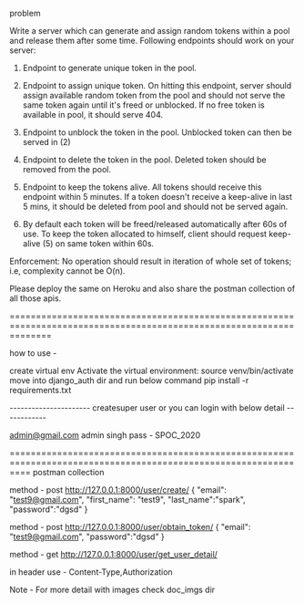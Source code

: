 
problem

Write a server which can generate and assign random tokens within a pool and release them after some time. Following endpoints should work on your server:


1. Endpoint to generate unique token in the pool.

2. Endpoint to assign unique token. On hitting this endpoint, server should assign available random token from the pool and should not serve the same token again until it's freed or unblocked. If no free token is available in pool, it should serve 404.

3. Endpoint to unblock the token in the pool. Unblocked token can then be served in (2)

4. Endpoint to delete the token in the pool. Deleted token should be removed from the pool.

5. Endpoint to keep the tokens alive. All tokens should receive this endpoint within 5 minutes. If a token doesn't receive a keep-alive in last 5 mins, it should be deleted from pool and should not be served again.

6. By default each token will be freed/released automatically after 60s of use. To keep the token allocated to himself, client should request keep-alive (5) on same token within 60s.

Enforcement: No operation should result in iteration of whole set of tokens; i.e, complexity cannot be O(n).

Please deploy the same on Heroku and also share the postman collection of all those apis.

====================================================================================================================

how to use -

create virtual env
Activate the virtual environment: source venv/bin/activate
move into django_auth dir and run below command
pip install -r requirements.txt


---------------------- createsuper user or you can login with below detail ------------

admin@gmail.com
admin singh
pass - SPOC_2020

================================================================================================================
postman collection

method  - post
http://127.0.0.1:8000/user/create/
{
    "email": "test9@gmail.com",
    "first_name": "test9",
    "last_name":"spark",
    "password":"dgsd"
}

method  - post
http://127.0.0.1:8000/user/obtain_token/
{
    "email": "test9@gmail.com",
    "password":"dgsd"
}

method  - get
http://127.0.0.1:8000/user/get_user_detail/

in header use - Content-Type,Authorization

Note -  For more detail with images check doc_imgs dir

